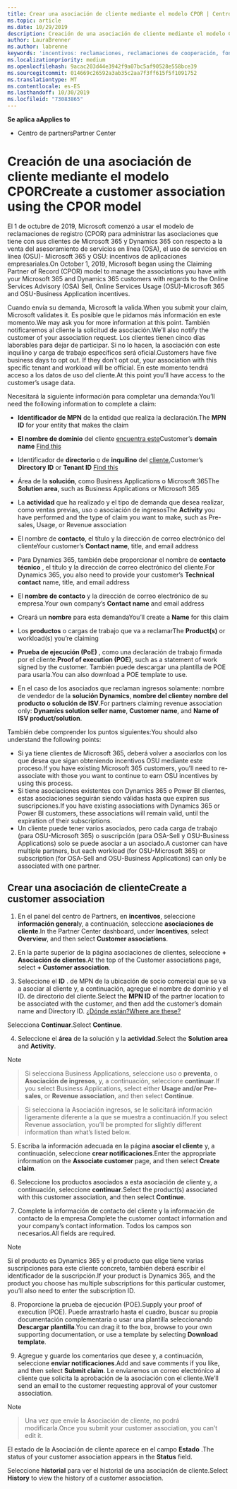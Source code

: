 ```yaml
---
title: Crear una asociación de cliente mediante el modelo CPOR | Centro de Partners
ms.topic: article
ms.date: 10/29/2019
description: Creación de una asociación de cliente mediante el modelo CPOR
author: LauraBrenner
ms.author: labrenne
keywords: 'incentivos: reclamaciones, reclamaciones de cooperación, fondos de cooperación, OSU, OSA, ISV, Asociación de ingresos'
ms.localizationpriority: medium
ms.openlocfilehash: 9acac203d44e3942f9a07bc5af90528e558bce39
ms.sourcegitcommit: 014669c26592a3ab35c2aa7f3ff615f5f1091752
ms.translationtype: MT
ms.contentlocale: es-ES
ms.lasthandoff: 10/30/2019
ms.locfileid: "73083865"
---
```

<span data-ttu-id="349fc-104">**Se aplica a**</span><span class="sxs-lookup"><span data-stu-id="349fc-104">**Applies to**</span></span>

-  <span data-ttu-id="349fc-105">Centro de partners</span><span class="sxs-lookup"><span data-stu-id="349fc-105">Partner Center</span></span>

# <a name="create-a-customer-association-using-the-cpor-model"></a><span data-ttu-id="349fc-106">Creación de una asociación de cliente mediante el modelo CPOR</span><span class="sxs-lookup"><span data-stu-id="349fc-106">Create a customer association using the CPOR model</span></span>

<span data-ttu-id="349fc-107">El 1 de octubre de 2019, Microsoft comenzó a usar el modelo de reclamaciones de registro (CPOR) para administrar las asociaciones que tiene con sus clientes de Microsoft 365 y Dynamics 365 con respecto a la venta del asesoramiento de servicios en línea (OSA), el uso de servicios en línea (OSU)- Microsoft 365 y OSU: incentivos de aplicaciones empresariales.</span><span class="sxs-lookup"><span data-stu-id="349fc-107">On October 1, 2019, Microsoft began using the Claiming Partner of Record (CPOR) model to manage the associations you have with your Microsoft 365 and Dynamics 365 customers with regards to the Online Services Advisory (OSA) Sell, Online Services Usage (OSU)-Microsoft 365 and OSU-Business Application incentives.</span></span>

<span data-ttu-id="349fc-108">Cuando envía su demanda, Microsoft la valida.</span><span class="sxs-lookup"><span data-stu-id="349fc-108">When you submit your claim, Microsoft validates it.</span></span> <span data-ttu-id="349fc-109">Es posible que le pidamos más información en este momento.</span><span class="sxs-lookup"><span data-stu-id="349fc-109">We may ask you for more information at this point.</span></span> <span data-ttu-id="349fc-110">También notificaremos al cliente la solicitud de asociación.</span><span class="sxs-lookup"><span data-stu-id="349fc-110">We’ll also notify the customer of your association request.</span></span> <span data-ttu-id="349fc-111">Los clientes tienen cinco días laborables para dejar de participar. Si no lo hacen, la asociación con este inquilino y carga de trabajo específicos será oficial.</span><span class="sxs-lookup"><span data-stu-id="349fc-111">Customers have five business days to opt out. If they don’t opt out, your association with this specific tenant and workload will be official.</span></span> <span data-ttu-id="349fc-112">En este momento tendrá acceso a los datos de uso del cliente.</span><span class="sxs-lookup"><span data-stu-id="349fc-112">At this point you’ll have access to the customer’s usage data.</span></span> 

<span data-ttu-id="349fc-113">Necesitará la siguiente información para completar una demanda:</span><span class="sxs-lookup"><span data-stu-id="349fc-113">You’ll need the following information to complete a claim:</span></span>

- <span data-ttu-id="349fc-114">**Identificador de MPN** de la entidad que realiza la declaración.</span><span class="sxs-lookup"><span data-stu-id="349fc-114">The **MPN ID** for your entity that makes the claim</span></span>

- <span data-ttu-id="349fc-115">**El nombre de dominio** del cliente [encuentra este](https://docs.microsoft.com/partner-center/find-customer-domain-name)</span><span class="sxs-lookup"><span data-stu-id="349fc-115">Customer’s **domain name** [Find this](https://docs.microsoft.com/partner-center/find-customer-domain-name)</span></span>

- <span data-ttu-id="349fc-116">Identificador de **directorio** o de **inquilino** del [cliente.](https://docs.microsoft.com/partner-center/find-customer-domain-name)</span><span class="sxs-lookup"><span data-stu-id="349fc-116">Customer’s **Directory ID** or **Tenant ID** [Find this](https://docs.microsoft.com/partner-center/find-customer-domain-name)</span></span>

- <span data-ttu-id="349fc-117">Área de la **solución**, como Business Applications o Microsoft 365</span><span class="sxs-lookup"><span data-stu-id="349fc-117">The **Solution area**, such as Business Applications or Microsoft 365</span></span>

- <span data-ttu-id="349fc-118">La **actividad** que ha realizado y el tipo de demanda que desea realizar, como ventas previas, uso o asociación de ingresos</span><span class="sxs-lookup"><span data-stu-id="349fc-118">The **Activity** you have performed and the type of claim you want to make, such as Pre-sales, Usage, or Revenue association</span></span>

- <span data-ttu-id="349fc-119">El nombre de **contacto**, el título y la dirección de correo electrónico del cliente</span><span class="sxs-lookup"><span data-stu-id="349fc-119">Your customer’s **Contact name**, title, and email address</span></span>

- <span data-ttu-id="349fc-120">Para Dynamics 365, también debe proporcionar el nombre de **contacto técnico** , el título y la dirección de correo electrónico del cliente.</span><span class="sxs-lookup"><span data-stu-id="349fc-120">For Dynamics 365, you also need to provide your customer’s **Technical contact** name, title, and email address</span></span>

- <span data-ttu-id="349fc-121">El **nombre de contacto** y la dirección de correo electrónico de su empresa.</span><span class="sxs-lookup"><span data-stu-id="349fc-121">Your own company’s **Contact name** and email address</span></span>

- <span data-ttu-id="349fc-122">Creará un **nombre** para esta demanda</span><span class="sxs-lookup"><span data-stu-id="349fc-122">You’ll create a **Name** for this claim</span></span>

- <span data-ttu-id="349fc-123">Los **productos** o cargas de trabajo que va a reclamar</span><span class="sxs-lookup"><span data-stu-id="349fc-123">The **Product(s)** or workload(s) you’re claiming</span></span>

- <span data-ttu-id="349fc-124">**Prueba de ejecución (PoE)** , como una declaración de trabajo firmada por el cliente.</span><span class="sxs-lookup"><span data-stu-id="349fc-124">**Proof of execution (POE)**, such as a statement of work signed by the customer.</span></span> <span data-ttu-id="349fc-125">También puede descargar una plantilla de POE para usarla.</span><span class="sxs-lookup"><span data-stu-id="349fc-125">You can also download a POE template to use.</span></span>

- <span data-ttu-id="349fc-126">En el caso de los asociados que reclaman ingresos solamente: nombre de vendedor de la **solución Dynamics**, **nombre del cliente**y **nombre del producto o solución de ISV**.</span><span class="sxs-lookup"><span data-stu-id="349fc-126">For partners claiming revenue association only: **Dynamics solution seller name**, **Customer name**, and **Name of ISV product/solution**.</span></span> 

<span data-ttu-id="349fc-127">También debe comprender los puntos siguientes:</span><span class="sxs-lookup"><span data-stu-id="349fc-127">You should also understand the following points:</span></span>
- <span data-ttu-id="349fc-128">Si ya tiene clientes de Microsoft 365, deberá volver a asociarlos con los que desea que sigan obteniendo incentivos OSU mediante este proceso.</span><span class="sxs-lookup"><span data-stu-id="349fc-128">If you have existing Microsoft 365 customers, you’ll need to re-associate with those you want to continue to earn OSU incentives by using this process.</span></span>
- <span data-ttu-id="349fc-129">Si tiene asociaciones existentes con Dynamics 365 o Power BI clientes, estas asociaciones seguirán siendo válidas hasta que expiren sus suscripciones.</span><span class="sxs-lookup"><span data-stu-id="349fc-129">If you have existing associations with Dynamics 365 or Power BI customers, these associations will remain valid, until the expiration of their subscriptions.</span></span>
- <span data-ttu-id="349fc-130">Un cliente puede tener varios asociados, pero cada carga de trabajo (para OSU-Microsoft 365) o suscripción (para OSA-Sell y OSU-Business Applications) solo se puede asociar a un asociado.</span><span class="sxs-lookup"><span data-stu-id="349fc-130">A customer can have multiple partners, but each workload (for OSU-Microsoft 365) or subscription (for OSA-Sell and OSU-Business Applications) can only be associated with one partner.</span></span>

## <a name="create-a-customer-association"></a><span data-ttu-id="349fc-131">Crear una asociación de cliente</span><span class="sxs-lookup"><span data-stu-id="349fc-131">Create a customer association</span></span>
1.  <span data-ttu-id="349fc-132">En el panel del centro de Partners, en **incentivos**, seleccione **información general**y, a continuación, seleccione **asociaciones de cliente**.</span><span class="sxs-lookup"><span data-stu-id="349fc-132">In the Partner Center dashboard, under **Incentives**, select **Overview**, and then select **Customer associations**.</span></span> 

2.  <span data-ttu-id="349fc-133">En la parte superior de la página asociaciones de clientes, seleccione **+ Asociación de clientes**.</span><span class="sxs-lookup"><span data-stu-id="349fc-133">At the top of the Customer associations page, select **+ Customer association**.</span></span>

3.  <span data-ttu-id="349fc-134">Seleccione el **ID** . de MPN de la ubicación de socio comercial que se va a asociar al cliente y, a continuación, agregue el nombre de dominio y el ID. de directorio del cliente.</span><span class="sxs-lookup"><span data-stu-id="349fc-134">Select the **MPN ID** of the partner location to be associated with the customer, and then add the customer’s domain name and Directory ID.</span></span> [<span data-ttu-id="349fc-135">¿Dónde están?</span><span class="sxs-lookup"><span data-stu-id="349fc-135">Where are these?</span></span>](https://docs.microsoft.com/partner-center/find-customer-domain-name)

<span data-ttu-id="349fc-136">Selecciona **Continuar**.</span><span class="sxs-lookup"><span data-stu-id="349fc-136">Select **Continue**.</span></span>

4.  <span data-ttu-id="349fc-137">Seleccione el **área** de la solución y la **actividad**.</span><span class="sxs-lookup"><span data-stu-id="349fc-137">Select the **Solution area** and **Activity**.</span></span> 

>[!Note]

><span data-ttu-id="349fc-138">Si selecciona Business Applications, seleccione uso o **preventa**, o **Asociación de ingresos**, y, a continuación, seleccione **continuar**.</span><span class="sxs-lookup"><span data-stu-id="349fc-138">If you select Business Applications, select either **Usage and/or Pre-sales**, or **Revenue association**, and then select **Continue**.</span></span> 

><span data-ttu-id="349fc-139">Si selecciona la Asociación ingresos, se le solicitará información ligeramente diferente a la que se muestra a continuación.</span><span class="sxs-lookup"><span data-stu-id="349fc-139">If you select Revenue association, you’ll be prompted for slightly different information than what’s listed below.</span></span> 

5.  <span data-ttu-id="349fc-140">Escriba la información adecuada en la página **asociar el cliente** y, a continuación, seleccione **crear notificaciones**.</span><span class="sxs-lookup"><span data-stu-id="349fc-140">Enter the appropriate information on the **Associate customer** page, and then select **Create claim**.</span></span>

6.  <span data-ttu-id="349fc-141">Seleccione los productos asociados a esta asociación de cliente y, a continuación, seleccione **continuar**.</span><span class="sxs-lookup"><span data-stu-id="349fc-141">Select the product(s) associated with this customer association, and then select **Continue**.</span></span>

7.  <span data-ttu-id="349fc-142">Complete la información de contacto del cliente y la información de contacto de la empresa.</span><span class="sxs-lookup"><span data-stu-id="349fc-142">Complete the customer contact information and your company’s contact information.</span></span> <span data-ttu-id="349fc-143">Todos los campos son necesarios.</span><span class="sxs-lookup"><span data-stu-id="349fc-143">All fields are required.</span></span> 

>[!Note]

<span data-ttu-id="349fc-144">Si el producto es Dynamics 365 y el producto que elige tiene varias suscripciones para este cliente concreto, también deberá escribir el identificador de la suscripción.</span><span class="sxs-lookup"><span data-stu-id="349fc-144">If your product is Dynamics 365, and the product you choose has multiple subscriptions for this particular customer, you’ll also need to enter the subscription ID.</span></span>

8.  <span data-ttu-id="349fc-145">Proporcione la prueba de ejecución (POE).</span><span class="sxs-lookup"><span data-stu-id="349fc-145">Supply your proof of execution (POE).</span></span> <span data-ttu-id="349fc-146">Puede arrastrarlo hasta el cuadro, buscar su propia documentación complementaria o usar una plantilla seleccionando **Descargar plantilla**.</span><span class="sxs-lookup"><span data-stu-id="349fc-146">You can drag it to the box, browse to your own supporting documentation, or use a template by selecting **Download template**.</span></span> 

9.  <span data-ttu-id="349fc-147">Agregue y guarde los comentarios que desee y, a continuación, seleccione **enviar notificaciones**.</span><span class="sxs-lookup"><span data-stu-id="349fc-147">Add and save comments if you like, and then select **Submit claim**.</span></span> <span data-ttu-id="349fc-148">Le enviaremos un correo electrónico al cliente que solicita la aprobación de la asociación con el cliente.</span><span class="sxs-lookup"><span data-stu-id="349fc-148">We’ll send an email to the customer requesting approval of your customer association.</span></span> 

>[!NOTE]

><span data-ttu-id="349fc-149">Una vez que envíe la Asociación de cliente, no podrá modificarla.</span><span class="sxs-lookup"><span data-stu-id="349fc-149">Once you submit your customer association, you can’t edit it.</span></span> 

<span data-ttu-id="349fc-150">El estado de la Asociación de cliente aparece en el campo **Estado** .</span><span class="sxs-lookup"><span data-stu-id="349fc-150">The status of your customer association appears in the **Status** field.</span></span> 

<span data-ttu-id="349fc-151">Seleccione **historial** para ver el historial de una asociación de cliente.</span><span class="sxs-lookup"><span data-stu-id="349fc-151">Select **History** to view the history of a customer association.</span></span>
